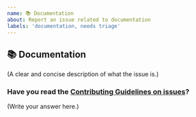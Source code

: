 ```yaml
---
name: 📚 Documentation
about: Report an issue related to documentation
labels: 'documentation, needs triage'
---
```


## 📚 Documentation

(A clear and concise description of what the issue is.)

### Have you read the [Contributing Guidelines on issues](https://github.com/atomicpages/pretty-checkbox-react/blob/master/CONTRIBUTING.md)?

(Write your answer here.)
